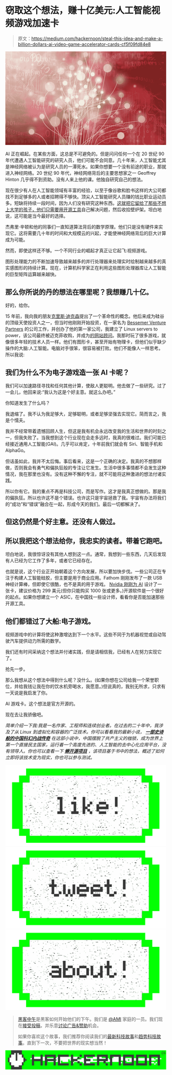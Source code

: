 # 窃取这个想法，赚十亿美元:人工智能视频游戏加速卡

> 原文：<https://medium.com/hackernoon/steal-this-idea-and-make-a-billion-dollars-ai-video-game-accelerator-cards-cf5f09fd84e8>

![](img/748229abb5a5048dddcd6d24ee985e16.png)

AI 正在崛起。在某些方面，这总是不可避免的。但是问问任何一个在 20 世纪 90 年代遭遇人工智能研究的研究人员，他们可能不会同意。几十年来，人工智能尤其是神经网络被认为是研究人员的一潭死水。如果你想要一个没有前途的职业，那就进入神经网络。20 世纪 90 年代，神经网络背后的主要思想家之一 Geoffrey Hinton 几乎得不到资助。没有人来上他的课。他独自研究自己的想法。

现在很少有人在人工智能领域有丰富的经验，以至于像谷歌和脸书这样的大公司都找不到足够多的人或者招聘得不够快。顶尖人工智能研究人员赚的钱比职业运动员多。短缺将持续一段时间，因为人们没有研究这种东西。[这就把它留给了那些不想上大学的孩子，他们只需要用开源工具](http://www.forbes.com/sites/aarontilley/2016/03/08/george-hotz-comma-ai/#55521600493b)自己解决问题，然后收拾壁炉架。坦白地说，这可能是当今最好的选择。

杰弗里·辛顿和他的同事们一直知道算法背后的数学原理。他们只是没有硬件来实现它。这将需要几十年的时间和大规模云的兴起，才能使神经网络背后的巨大计算成为可能。

然而，即使这样还不够。一个不同行业的崛起才真正让它起飞:视频游戏。

图形处理能力的不断加速导致越来越多的并行处理器来处理实时绘制越来越多的真实感图形的持续计算。现在，计算机科学家正在利用这些图形处理器库让人工智能的巨型矩阵运算越来越快。

## 那么你所说的丹的想法在哪里呢？我想赚几十亿。

好的，给你。

15 年前，我向我的朋友[克里斯·迪克森](/@cdixon/)提出了一个革命性的概念。他后来成为硅谷的顶级天使投资人之一，但当时他刚刚开始投资，在一家名为 [Bessemer Venture Partners](https://www.bvp.com/) 的公司工作，并创办了他的第一家公司，我建立了 Linux servers to power，该公司最终被迈克菲收购，并成为[的网站顾问](https://www.siteadvisor.com/final/mac.html)。我那时玩了很多游戏，就像很多年轻的技术人员一样。他们有图形卡，甚至开始有物理卡，但他们似乎缺少操作的大脑:人工智能。电脑对手很笨，很容易被打败。他们不能像人一样思考。所以我说:

## 我们为什么不为电子游戏造一张 AI 卡呢？

我们可以加速路径寻找和任何其他计算，使敌人更聪明。他去做了一些研究。过了一会儿，他回来说:“我认为这是个好主意。就这么办吧。”

你知道发生了什么吗？

我退缩了。我不认为我足够大，足够聪明，或者足够坚强去实现它。简而言之，我是个懦夫。

我并不经常带着遗憾回顾人生，但这是我有机会永远改变我的生活和世界的时刻之一，但我失败了。当我想到这个行业现在会走多远时，我真的很难过。我们可能已经接近通用人工智能(GAI)。几乎可以肯定，十年前我们就会有 Siri、智能手机和 AlphaGo。

但话虽如此，我并不太后悔。事后看来，这是一个正确的决定。我真的不想那样做，否则我会有勇气和偏执狂般的专注让它发生。生活中很多事情都不会发生这种情况，我在那里也没有。没有这种不懈的专注，就不可能将这种激进的想法付诸实践。

所以你有它。我的重点不再是科技公司，而是写作。这才是我真正想做的。那是我的偏执狂。所以也许这不是个错误。也许这只是宇宙拯救了我。宇宙有办法将我们的“成功”和“错误”融合在一起，形成今天的我们。最后一切都解决了。

## 但这仍然是个好主意。还没有人做过。

## 所以我把这个想法给你，我忠实的读者。带着它跑吧。

坦白地说，我很惊讶没有其他人想到这一点。通常，我想到一些东西，几天后发现有人已经为它工作了多年，或者它已经存在。

也就是说，这个行业正开始朝着这个方向发展，所以要加快步伐。一些公司正在专注于构建人工智能硅胶，但主要是用于商业应用。Fathom 刚刚发布了一款 USB 神经计算棒，但即使它很酷，也不是真的用于游戏。 [Nvidia 刚刚为 AI](http://nvidianews.nvidia.com/news/tiny-nvidia-supercomputer-to-bring-artificial-intelligence-to-new-generation-of-autonomous-robots-and-drones) 设计了一张卡，建议价格为 299 美元(但你只能购买 1000 张或更多。)开源软件是一个很好的起点。如果你想建立一个 ASIC，在中国找一些设计师，看看你是否能加速那些开源工具。

## 他们都错过了大船:电子游戏。

视频游戏中的计算将使这种激增达到下一个水平。这些不同于为机器视觉或自动驾驶汽车提供动力所需的数学。

我们还有时间采纳这个想法并付诸实践，但是请相信我，已经有人在努力实现它了。

抢先一步。

那么我想从这个想法中得到什么呢？没什么。(如果你想在公司给我一个荣誉职位，并给我钱让我在你的饮水机旁喝水，我愿意。)但说真的，我别无所求，只求有一天说是我启发了你。

AI 游戏卡。这个想法是官方开源的。

现在去让我骄傲吧。

*简单介绍一下我:我是一名作家、工程师和连续创业者。在过去的二十年中，我涉及了从 Linux 到虚拟化和容器的广泛技术。你可以看看我的最新小说，* [***一部史诗般的中国科幻内战传奇***](http://amzn.to/2gAg249) *在这部小说中，中国摆脱了共产主义的枷锁，成为世界上第一个直接民主国家，运行着一个高度先进的、人工智能的去中心化应用平台，没有领导人。你也可以查看一下* [***蝉开源项目***](http://iamcicada.com/) *，该项目基于书中的想法，概述了如何立即将该技术变为现实，你也可以参与测试。*

[![](img/50ef4044ecd4e250b5d50f368b775d38.png)](http://bit.ly/HackernoonFB)[![](img/979d9a46439d5aebbdcdca574e21dc81.png)](https://goo.gl/k7XYbx)[![](img/2930ba6bd2c12218fdbbf7e02c8746ff.png)](https://goo.gl/4ofytp)

> [黑客中午](http://bit.ly/Hackernoon)是黑客如何开始他们的下午。我们是 [@AMI](http://bit.ly/atAMIatAMI) 家庭的一员。我们现在[接受投稿](http://bit.ly/hackernoonsubmission)，并乐意[讨论广告&赞助](mailto:partners@amipublications.com)机会。
> 
> 如果你喜欢这个故事，我们推荐你阅读我们的[最新科技故事](http://bit.ly/hackernoonlatestt)和[趋势科技故事](https://hackernoon.com/trending)。直到下一次，不要把世界的现实想当然！

![](img/be0ca55ba73a573dce11effb2ee80d56.png)